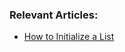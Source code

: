 ### Relevant Articles:

- [How to Initialize a List](https://www.baeldung.com/kotlin/initialize-list)
